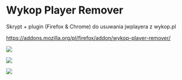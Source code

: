 # Wykop Player Remover

Skrypt + plugin (Firefox & Chrome) do usuwania jwplayera z wykop.pl 

https://addons.mozilla.org/pl/firefox/addon/wykop-player-remover/

![](https://i.imgur.com/TGNYqsm.png)

![](https://i.imgur.com/oIuzcSg.png)

![](https://i.imgur.com/0ikfRAV.png)

